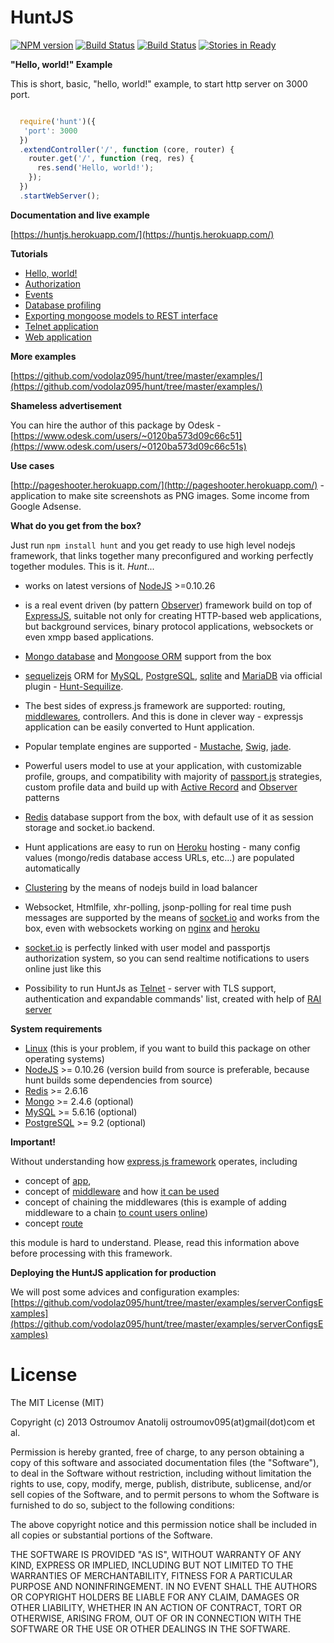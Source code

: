 HuntJS
====================

[![NPM version](https://badge.fury.io/js/hunt.svg)](http://badge.fury.io/js/hunt)
[![Build Status](https://drone.io/bitbucket.org/vodolaz095/hunt/status.png)](https://drone.io/bitbucket.org/vodolaz095/hunt/latest)
[![Build Status](https://travis-ci.org/vodolaz095/hunt.png?branch=master)](https://travis-ci.org/vodolaz095/hunt)
[![Stories in Ready](https://badge.waffle.io/vodolaz095/hunt.png?label=ready&title=Ready)](https://waffle.io/vodolaz095/hunt)


**"Hello, world!" Example**

This is short, basic, "hello, world!" example, to start http server on 3000 port.

```javascript

  require('hunt')({
   'port': 3000
  })
  .extendController('/', function (core, router) {
    router.get('/', function (req, res) {
      res.send('Hello, world!');
    });
  })
  .startWebServer();

```

**Documentation and live example**

[https://huntjs.herokuapp.com/](https://huntjs.herokuapp.com/)

**Tutorials**

-  [Hello, world!](https://huntjs.herokuapp.com/documentation/tutorial-hello.html)
-  [Authorization](https://huntjs.herokuapp.com/documentation/tutorial-authorization.html)
-  [Events](https://huntjs.herokuapp.com/documentation/tutorial-events.html)
-  [Database profiling](https://huntjs.herokuapp.com/documentation/tutorial-profiling.html)
-  [Exporting mongoose models to REST interface](https://huntjs.herokuapp.com/documentation/tutorial-modelToRest.html)
-  [Telnet application](https://huntjs.herokuapp.com/documentation/tutorial-telnetApplication.html)
-  [Web application](https://huntjs.herokuapp.com/documentation/tutorial-webapplication.html)


**More examples**

[https://github.com/vodolaz095/hunt/tree/master/examples/](https://github.com/vodolaz095/hunt/tree/master/examples/)

**Shameless advertisement**

You can hire the author of this package by Odesk - [https://www.odesk.com/users/~0120ba573d09c66c51](https://www.odesk.com/users/~0120ba573d09c66c51s)

**Use cases**

[http://pageshooter.herokuapp.com/](http://pageshooter.herokuapp.com/) - application to make site screenshots as PNG images. Some income from Google Adsense.


**What do you get from the box?**

Just run `npm install hunt` and you get ready to use high level nodejs framework,
that links together many preconfigured and working perfectly together modules.
This is it. *Hunt*...

-  works on latest versions of [NodeJS](http://nodejs.org) >=0.10.26

-  is a real event driven (by pattern [Observer](https://en.wikipedia.org/wiki/Observer_pattern))
   framework build on top of [ExpressJS](http://expressjs.com),
   suitable not only for creating HTTP-based web applications, but background services,
   binary protocol applications, websockets or even xmpp based applications.

-  [Mongo database](http://www.mongodb.org/) and
    [Mongoose ORM](http://mongoosejs.com/) support from the box

-  [sequelizejs](http://sequelizejs.com/) ORM for [MySQL](https://www.mysql.com/),
   [PostgreSQL](http://www.postgresql.org/), [sqlite](https://www.sqlite.org/)
   and [MariaDB](https://mariadb.org/) via official plugin - [Hunt-Sequilize](https://www.npmjs.org/package/hunt-sequilize).

-  The best sides of express.js framework are supported: routing,
   [middlewares](http://expressjs.com/api.html#middleware), controllers.
   And this is done in clever way - expressjs application can be easily
   converted to Hunt application.

-  Popular template engines are supported - [Mustache](http://mustache.github.io/mustache.5.html),
   [Swig](http://paularmstrong.github.io/swig/), [jade](https://github.com/visionmedia/jade).

-  Powerful users model to use at your application, with customizable profile, groups,
    and compatibility with majority of [passport.js](http://passportjs.org")
    strategies, custom profile data and build up with
    [Active Record](https://en.wikipedia.org/wiki/Active_record_pattern)
    and [Observer](https://en.wikipedia.org/wiki/Observer_pattern) patterns

-  [Redis](http://redis.io) database support from the box, with default use of it as session storage and socket.io backend.

-  Hunt applications are easy to run on [Heroku](http://heroku.com/) hosting - many config values
    (mongo/redis database access URLs, etc...) are populated automatically

-  [Clustering](http://nodejs.org/docs/latest/api/cluster.html)
    by the means of nodejs build in load balancer

-  Websocket, Htmlfile, xhr-polling, jsonp-polling for real time push messages
    are supported by the means of [socket.io](http://socket.io) and works
    from the box, even with websockets working on [nginx](http://nginx.org/en/docs/http/websocket.html)
    and [heroku](https://devcenter.heroku.com/articles/node-websockets#deploy)

-  [socket.io](http://socket.io/) is perfectly linked with user
    model and passportjs authorization system, so you can send realtime
    notifications to users online just like this

-  Possibility to run HuntJs as [Telnet](https://en.wikipedia.org/wiki/Telnet) - server with TLS support,
  authentication and expandable commands' list, created with help of [RAI server](https://www.npmjs.org/package/rai)


**System requirements**

-  [Linux](http://distrowatch.com/dwres.php?resource=major) (this is your problem, if you want to build this package on other operating systems)
-  [NodeJS](http://nodejs.org/download/) >= 0.10.26 (version build from source is preferable, because hunt builds some dependencies from source)
-  [Redis](http://redis.io/download) >= 2.6.16
-  [Mongo](http://www.mongodb.org/downloads) >= 2.4.6 (optional)
-  [MySQL](https://dev.mysql.com/downloads/mysql/) >= 5.6.16 (optional)
-  [PostgreSQL](http://www.postgresql.org/download/) >= 9.2 (optional)


**Important!**

Without understanding how [express.js framework](http://expressjs.com/) operates, including

 - concept of [app](http://expressjs.com/api.html#express),
 - concept of [middleware](http://expressjs.com/api.html#middleware) and how [it can be used](http://webapplog.com/intro-to-express-js-parameters-error-handling-and-other-middleware/)
 - concept of chaining the middlewares (this is example of adding middleware to a chain [to count users online](http://expressjs.com/guide.html#users-online))
 - concept [route](http://expressjs.com/api.html#app.VERB)

this module is hard to understand. Please, read this information above before processing with this framework.


**Deploying the HuntJS application for production**

We will post some advices and configuration examples:
[https://github.com/vodolaz095/hunt/tree/master/examples/serverConfigsExamples](https://github.com/vodolaz095/hunt/tree/master/examples/serverConfigsExamples)


License
====================
The MIT License (MIT)

Copyright (c) 2013 Ostroumov Anatolij ostroumov095(at)gmail(dot)com et al.

Permission is hereby granted, free of charge, to any person obtaining a copy of
this software and associated documentation files (the "Software"), to deal in
the Software without restriction, including without limitation the rights to
use, copy, modify, merge, publish, distribute, sublicense, and/or sell copies of
the Software, and to permit persons to whom the Software is furnished to do so,
subject to the following conditions:

The above copyright notice and this permission notice shall be included in all
copies or substantial portions of the Software.

THE SOFTWARE IS PROVIDED "AS IS", WITHOUT WARRANTY OF ANY KIND, EXPRESS OR
IMPLIED, INCLUDING BUT NOT LIMITED TO THE WARRANTIES OF MERCHANTABILITY, FITNESS
FOR A PARTICULAR PURPOSE AND NONINFRINGEMENT. IN NO EVENT SHALL THE AUTHORS OR
COPYRIGHT HOLDERS BE LIABLE FOR ANY CLAIM, DAMAGES OR OTHER LIABILITY, WHETHER
IN AN ACTION OF CONTRACT, TORT OR OTHERWISE, ARISING FROM, OUT OF OR IN
CONNECTION WITH THE SOFTWARE OR THE USE OR OTHER DEALINGS IN THE SOFTWARE.
